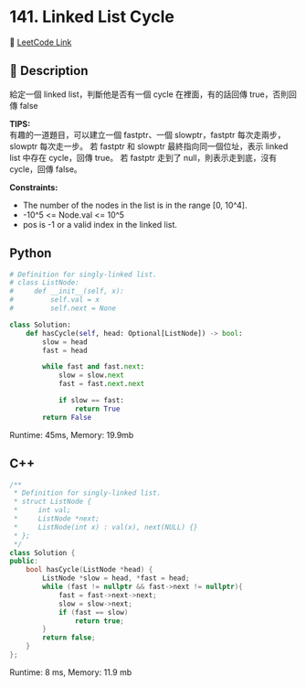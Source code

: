 # 141. Linked List Cycle

🔗 [LeetCode Link](https://leetcode.com/problems/linked-list-cycle/description/)

## :beginner: Description

給定一個 linked list，判斷他是否有一個 cycle 在裡面，有的話回傳 true，否則回傳 false

**TIPS:**  
有趣的一道題目，可以建立一個 fastptr、一個 slowptr，fastptr 每次走兩步，slowptr 每次走一步。
若 fastptr 和 slowptr 最終指向同一個位址，表示 linked list 中存在 cycle，回傳 true。
若 fastptr 走到了 null，則表示走到底，沒有 cycle，回傳 false。

**Constraints:**  
* The number of the nodes in the list is in the range [0, 10^4].
* -10^5 <= Node.val <= 10^5
* pos is -1 or a valid index in the linked list.

## Python 

```python 
# Definition for singly-linked list.
# class ListNode:
#     def __init__(self, x):
#         self.val = x
#         self.next = None

class Solution:
    def hasCycle(self, head: Optional[ListNode]) -> bool:
        slow = head
        fast = head

        while fast and fast.next:
            slow = slow.next
            fast = fast.next.next

            if slow == fast:
                return True
        return False

```
Runtime: 45ms, Memory: 19.9mb

## C++

```c++
/**
 * Definition for singly-linked list.
 * struct ListNode {
 *     int val;
 *     ListNode *next;
 *     ListNode(int x) : val(x), next(NULL) {}
 * };
 */
class Solution {
public:
    bool hasCycle(ListNode *head) {
        ListNode *slow = head, *fast = head;
        while (fast != nullptr && fast->next != nullptr){
            fast = fast->next->next;
            slow = slow->next;
            if (fast == slow)
                return true;
        }
        return false;
    }
};
```
Runtime: 8 ms, Memory: 11.9 mb

